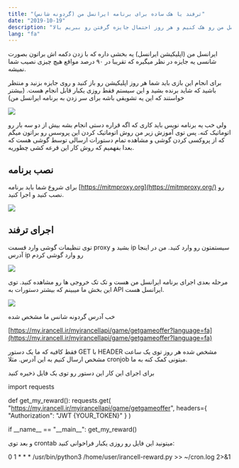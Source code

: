 ```yaml
---
title: "ترفند یا هک ساده برای برنامه ایرانسل من (گردونه شانس)"
date: "2019-10-19"
description: "چطور میشه برنامه ایرانسل من رو هک کنیم و هر روز احتمال جایزه گرفتن رو ببریم بالا"
lang: "fa"
---
```


ایرانسل من (اپلیکیشن ایرانسل) یه بخشی داره که با زدن دکمه اش براتون بصورت شانسی یه جایزه در نظر میگیره که تقریبا در ۹۰ درصد مواقع هیچ چیزی نصیب شما نمیشه.

برای انجام این بازی باید شما هر روز اپلیکیشن رو باز کنید و روی جایزه بزنید و منتظر باشید که شاید برنده بشید و این سیستم فقط روزی یکبار قابل انجام هست. (بیشتر خواستند که این یه تشویقی باشه برای سر زدن به برنامه ایرانسل من)

![](https://ayooby.ir/wp-content/uploads/2019/10/IMG_AD7D6DFE0D93-1-576x1024.jpeg)

ولی خب یه برنامه نویس باید کاری که اگه قراره دستی انجام بشه بیش از دو سه بار رو اتوماتیک کنه. پس توی آموزش زیر من روش اتوماتیک کردن این پروسس رو براتون میگم که از پروکسی کردن گوشی و مشاهده تمام دستورات ارسالی توسط گوشی هست که بعدا بفهمیم که روش کار این قرعه کشی چطوریه.

## نصب برنامه

برای شروع شما باید برنامه [https://mitmproxy.org](https://mitmproxy.org/) رو نصب کنید و اجرا کنید.

![](https://mitmproxy.org/screenshot.png)

## اجرای ترفند

توی تنظیمات گوشی وارد قسمت proxy بشید و ip سیستمتون رو وارد کنید. من در اینجا آدرس ip رو وارد گوشی کردم

![](https://ayooby.ir/wp-content/uploads/2019/10/IMG_855DDBD3F0DE-1-576x1024.jpeg)

مرحله بعدی اجرای برنامه ایرانسل من هست و تک تک خروجی ها رو مشاهده کنید. توی این بخش ما میبینم که بیشتر دستورات به API ایرانسل هست.

![](https://ayooby.ir/wp-content/uploads/2019/10/Screen-Shot-2019-10-19-at-21.14.34-1024x528.png)

خب آدرس گردونه شانس ما مشخص شده

[https://my.irancell.ir/myirancellapi/game/getgameoffer?language=fa](https://my.irancell.ir/myirancellapi/game/getgameoffer?language=fa)

فقط کافیه که ما یک دستور GET با HEADER مشخص شده هر روز توی یک ساعت مشخص ارسال کنیم به این آدرس. مثلا cronjob میتونی کمک کنه به ما.

برای اجرای این کار این دستور رو توی یک فایل ذخیره کنید

import requests

def get\_my\_reward():
    requests.get(
        "https://my.irancell.ir/myirancellapi/game/getgameoffer",
        headers={
            "Authorization": "JWT {YOUR\_TOKEN}"
        }
    )

if \_\_name\_\_ == "\_\_main\_\_":
    get\_my\_reward()

و بعد توی crontab میتونید این فایل رو روزی یکبار فراخوانی کنید:

0 1 \* \* \* /usr/bin/python3 /home/user/irancell-reward.py >> ~/cron.log 2>&1

